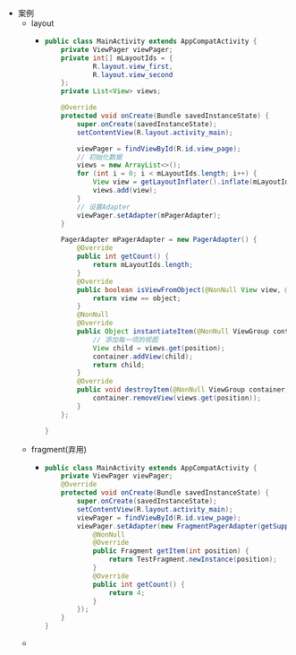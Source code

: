 - 案例
	- layout
		- ```java
		  public class MainActivity extends AppCompatActivity {
		      private ViewPager viewPager;
		      private int[] mLayoutIds = {
		              R.layout.view_first,
		              R.layout.view_second
		      };
		      private List<View> views;
		  
		      @Override
		      protected void onCreate(Bundle savedInstanceState) {
		          super.onCreate(savedInstanceState);
		          setContentView(R.layout.activity_main);
		  
		          viewPager = findViewById(R.id.view_page);
		          // 初始化数据
		          views = new ArrayList<>();
		          for (int i = 0; i < mLayoutIds.length; i++) {
		              View view = getLayoutInflater().inflate(mLayoutIds[i], null);
		              views.add(view);
		          }
		          // 设置Adapter
		          viewPager.setAdapter(mPagerAdapter);
		      }
		  
		      PagerAdapter mPagerAdapter = new PagerAdapter() {
		          @Override
		          public int getCount() {
		              return mLayoutIds.length;
		          }
		          @Override
		          public boolean isViewFromObject(@NonNull View view, @NonNull Object object) {
		              return view == object;
		          }
		          @NonNull
		          @Override
		          public Object instantiateItem(@NonNull ViewGroup container, int position) {
		              // 添加每一项的视图
		              View child = views.get(position);
		              container.addView(child);
		              return child;
		          }
		          @Override
		          public void destroyItem(@NonNull ViewGroup container, int position, @NonNull Object object) {
		              container.removeView(views.get(position));
		          }
		      };
		  
		  }
		  ```
	- fragment(弃用)
		- ```java
		  public class MainActivity extends AppCompatActivity {
		      private ViewPager viewPager;
		      @Override
		      protected void onCreate(Bundle savedInstanceState) {
		          super.onCreate(savedInstanceState);
		          setContentView(R.layout.activity_main);
		          viewPager = findViewById(R.id.view_page);
		          viewPager.setAdapter(new FragmentPagerAdapter(getSupportFragmentManager()) {
		              @NonNull
		              @Override
		              public Fragment getItem(int position) {
		                  return TestFragment.newInstance(position);
		              }
		              @Override
		              public int getCount() {
		                  return 4;
		              }
		          });
		      }
		  }
		  ```
	-